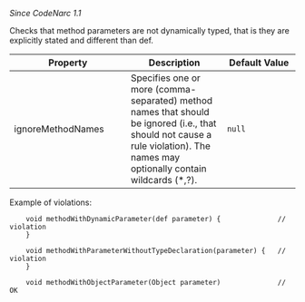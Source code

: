 *Since CodeNarc 1.1*

Checks that method parameters are not dynamically typed, that is they
are explicitly stated and different than def.

<table>
<colgroup>
<col style="width: 40%" />
<col style="width: 33%" />
<col style="width: 25%" />
</colgroup>
<thead>
<tr>
<th>Property</th>
<th>Description</th>
<th>Default Value</th>
</tr>
</thead>
<tbody>
<tr>
<td>ignoreMethodNames</td>
<td>Specifies one or more (comma-separated) method names that should be
ignored (i.e., that should not cause a rule violation). The names may
optionally contain wildcards (*,?).</td>
<td><code>null</code></td>
</tr>
</tbody>
</table>

Example of violations:

        void methodWithDynamicParameter(def parameter) {              // violation
        }

        void methodWithParameterWithoutTypeDeclaration(parameter) {   // violation
        }

        void methodWithObjectParameter(Object parameter)              // OK
